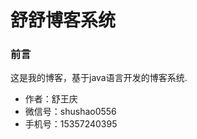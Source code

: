 # 舒舒博客系统 
<h3> 前言</h3>
<p>这是我的博客，基于java语言开发的博客系统.</p>
   
- 作者：舒王庆  
- 微信号：shushao0556 
- 手机号：15357240395 
